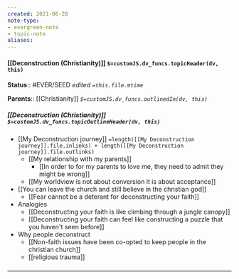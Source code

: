 ```yaml
---
created: 2021-06-28
note-type: 
- evergreen-note
- topic-note
aliases:
---
```


#### [[Deconstruction (Christianity)]] `$=customJS.dv_funcs.topicHeader(dv, this)`

**Status**:: #EVER/SEED
*edited `=this.file.mtime`*

**Parents**:: [[Christianity]]
*`$=customJS.dv_funcs.outlinedIn(dv, this)`*

##### [[Deconstruction (Christianity)]] `$=customJS.dv_funcs.topicOutlineHeader(dv, this)`
- [[My Deconstruction journey]] `=length([[My Deconstruction journey]].file.inlinks) + length([[My Deconstruction journey]].file.outlinks)`
	- [[My relationship with my parents]]
		- [[In order to for my parents to love me, they need to admit they might be wrong]]
	- [[My worldview is not about conversion it is about acceptance]]
- [[You can leave the church and still believe in the christian god]]
	- [[Fear cannot be a deterant for deconstructing your faith]]
- Analogies
	- [[Deconstructing your faith is like climbing through a jungle canopy]]
	- [[Deconstructing your faith can feel like constructing a puzzle that you haven't seen before]]
- Why people deconstruct
	- [[Non-faith issues have been co-opted to keep people in the christian church]]
	- [[religious trauma]]

### <hr class="dataviews"/>


